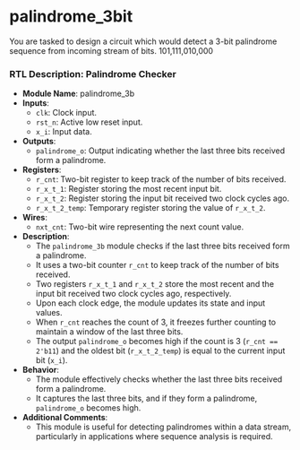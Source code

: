 # palindrome_3bit
 You are tasked to design a circuit which would detect a 3-bit palindrome sequence from incoming stream of bits.
 101,111,010,000
### RTL Description: Palindrome Checker

- **Module Name**: palindrome_3b
- **Inputs**:
  - `clk`: Clock input.
  - `rst_n`: Active low reset input.
  - `x_i`: Input data.
- **Outputs**:
  - `palindrome_o`: Output indicating whether the last three bits received form a palindrome.
- **Registers**:
  - `r_cnt`: Two-bit register to keep track of the number of bits received.
  - `r_x_t_1`: Register storing the most recent input bit.
  - `r_x_t_2`: Register storing the input bit received two clock cycles ago.
  - `r_x_t_2_temp`: Temporary register storing the value of `r_x_t_2`.
- **Wires**:
  - `nxt_cnt`: Two-bit wire representing the next count value.
- **Description**:
  - The `palindrome_3b` module checks if the last three bits received form a palindrome.
  - It uses a two-bit counter `r_cnt` to keep track of the number of bits received.
  - Two registers `r_x_t_1` and `r_x_t_2` store the most recent and the input bit received two clock cycles ago, respectively.
  - Upon each clock edge, the module updates its state and input values.
  - When `r_cnt` reaches the count of 3, it freezes further counting to maintain a window of the last three bits.
  - The output `palindrome_o` becomes high if the count is 3 (`r_cnt == 2'b11`) and the oldest bit (`r_x_t_2_temp`) is equal to the current input bit (`x_i`).
- **Behavior**:
  - The module effectively checks whether the last three bits received form a palindrome.
  - It captures the last three bits, and if they form a palindrome, `palindrome_o` becomes high.
- **Additional Comments**:
  - This module is useful for detecting palindromes within a data stream, particularly in applications where sequence analysis is required.
